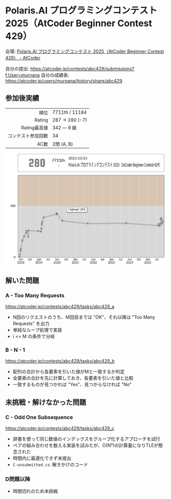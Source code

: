 # Polaris.AI プログラミングコンテスト 2025（AtCoder Beginner Contest 429）

会場: [Polaris.AI プログラミングコンテスト 2025（AtCoder Beginner Contest 429） - AtCoder](https://atcoder.jp/contests/abc429)

自分の提出: https://atcoder.jp/contests/abc429/submissions?f.User=murnana
自分の成績表: https://atcoder.jp/users/murnana/history/share/abc429


## 参加後実績

|                    |                |
| -----------------: | :------------- |
|               順位 | 7711th / 11184 |
|             Rating | 287 → 280 (-7) |
|       Rating最高値 | 342 ― 9 級     |
| コンテスト参加回数 | 34             |
|               AC数 | 2問 (A, B)     |

![ratingStatus](ratingStatus.png)
![ratingGraph](ratingGraph.png)


## 解いた問題

### A - Too Many Requests

https://atcoder.jp/contests/abc429/tasks/abc429_a

- N回のリクエストのうち、M回目までは "OK"、それ以降は "Too Many Requests" を出力
- 単純なループ処理で実装
- i <= M の条件で分岐


### B - N - 1

https://atcoder.jp/contests/abc429/tasks/abc429_b

- 配列の合計から各要素を引いた値がMと一致するか判定
- 全要素の合計を先に計算しておき、各要素を引いた値と比較
- 一致するものが見つかれば "Yes"、見つからなければ "No"


## 未挑戦・解けなかった問題

### C - Odd One Subsequence

https://atcoder.jp/contests/abc429/tasks/abc429_c

- 辞書を使って同じ数値のインデックスをグループ化するアプローチを試行
- ペアの組み合わせを数える実装を試みたが、O(N²)の計算量になりTLEが懸念された
- 時間内に最適化できず未提出
- `C-unsubmitted.cs`: 解きかけのコード


### D問題以降

- 時間切れのため未挑戦
